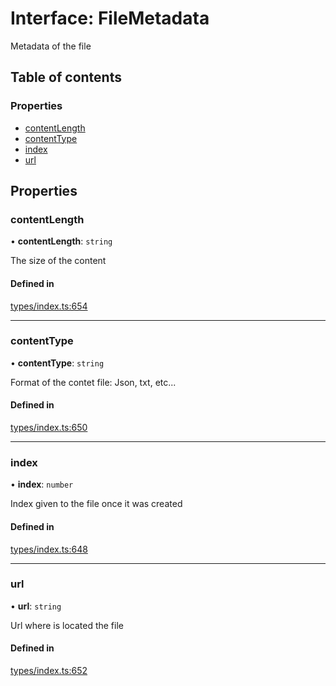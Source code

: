 # Interface: FileMetadata

Metadata of the file

## Table of contents

### Properties

- [contentLength](FileMetadata.md#contentlength)
- [contentType](FileMetadata.md#contenttype)
- [index](FileMetadata.md#index)
- [url](FileMetadata.md#url)

## Properties

### contentLength

• **contentLength**: `string`

The size of the content

#### Defined in

[types/index.ts:654](https://github.com/nevermined-io/components-catalog/blob/5d4b912/lib/src/types/index.ts#L654)

___

### contentType

• **contentType**: `string`

Format of the contet file: Json, txt, etc...

#### Defined in

[types/index.ts:650](https://github.com/nevermined-io/components-catalog/blob/5d4b912/lib/src/types/index.ts#L650)

___

### index

• **index**: `number`

Index given to the file once it was created

#### Defined in

[types/index.ts:648](https://github.com/nevermined-io/components-catalog/blob/5d4b912/lib/src/types/index.ts#L648)

___

### url

• **url**: `string`

Url where is located the file

#### Defined in

[types/index.ts:652](https://github.com/nevermined-io/components-catalog/blob/5d4b912/lib/src/types/index.ts#L652)
